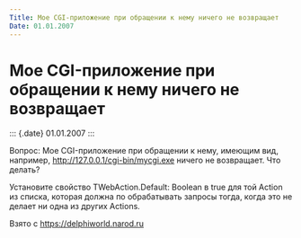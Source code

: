 ```yaml
---
Title: Мое CGI-приложение при обращении к нему ничего не возвращает
Date: 01.01.2007
---
```



Мое CGI-приложение при обращении к нему ничего не возвращает
============================================================

::: {.date}
01.01.2007
:::

Вопрос: Мое CGI-приложение при обращении к нему, имеющим вид, например,
http://127.0.0.1/cgi-bin/mycgi.exe ничего не возвращает. Что делать?

Установите свойство TWebAction.Default: Boolean в true для той Action из
списка, которая должна по обрабатывать запросы тогда, когда это не
делает ни одна из других Actions.

Взято с <https://delphiworld.narod.ru>
